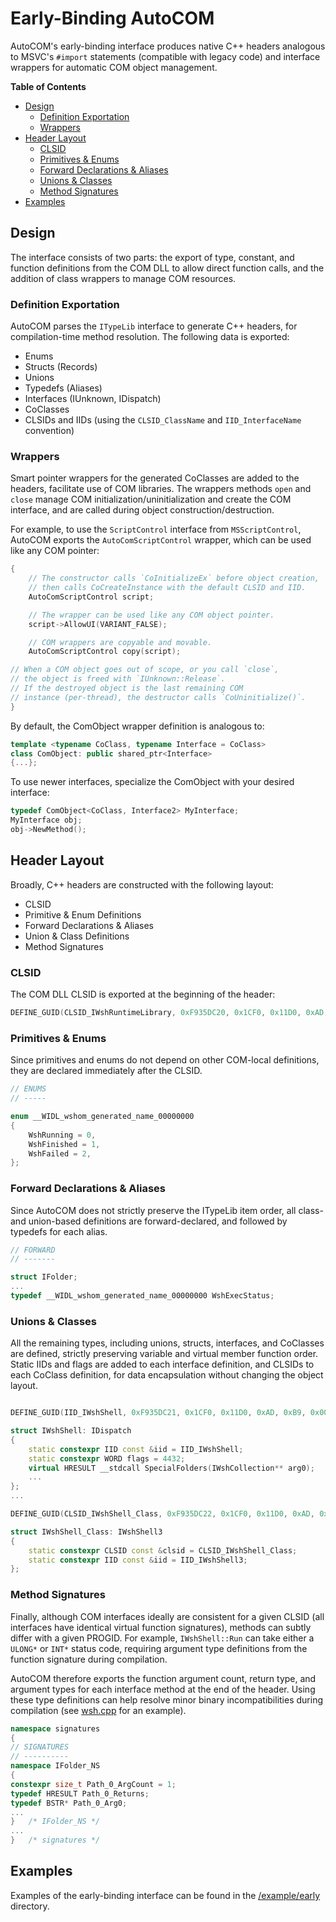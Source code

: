 
Early-Binding AutoCOM
=====================

AutoCOM's early-binding interface produces native C++ headers analogous to MSVC's `#import` statements (compatible with legacy code) and interface wrappers for automatic COM object management.

**Table of Contents**

- [Design](#desgin)
  - [Definition Exportation](#definition-exportation)
  - [Wrappers](#wrappers)
- [Header Layout](#header-layout)
  - [CLSID](#clsid)
  - [Primitives & Enums](#primitives--enums)
  - [Forward Declarations & Aliases](#forward-declarations--aliases)
  - [Unions & Classes](#unions--classes)
  - [Method Signatures](#method-signatures)
- [Examples](#examples)

## Design

The interface consists of two parts: the export of type, constant, and function definitions from the COM DLL to allow direct function calls, and the addition of class wrappers to manage COM resources.

### Definition Exportation

AutoCOM parses the `ITypeLib` interface to generate C++ headers, for compilation-time method resolution. The following data is exported:

- Enums
- Structs (Records)
- Unions
- Typedefs (Aliases)
- Interfaces (IUnknown, IDispatch)
- CoClasses
- CLSIDs and IIDs (using the `CLSID_ClassName` and `IID_InterfaceName` convention)

### Wrappers

Smart pointer wrappers for the generated CoClasses are added to the headers, facilitate use of COM libraries. The wrappers methods `open` and `close`  manage COM initialization/uninitialization and create the COM interface, and are called during object construction/destruction.

For example, to use the `ScriptControl` interface from `MSScriptControl`, AutoCOM exports the `AutoComScriptControl` wrapper, which can be used like any COM pointer:

```cpp
{
    // The constructor calls `CoInitializeEx` before object creation,
    // then calls CoCreateInstance with the default CLSID and IID.
    AutoComScriptControl script;

    // The wrapper can be used like any COM object pointer.
    script->AllowUI(VARIANT_FALSE);

    // COM wrappers are copyable and movable.
    AutoComScriptControl copy(script);

// When a COM object goes out of scope, or you call `close`, 
// the object is freed with `IUnknown::Release`.
// If the destroyed object is the last remaining COM
// instance (per-thread), the destructor calls `CoUninitialize()`.
}
```

By default, the ComObject wrapper definition is analogous to:

```cpp
template <typename CoClass, typename Interface = CoClass>
class ComObject: public shared_ptr<Interface>
{...};
```

To use newer interfaces, specialize the ComObject with your desired interface:

```cpp
typedef ComObject<CoClass, Interface2> MyInterface;
MyInterface obj;
obj->NewMethod();
```

## Header Layout

Broadly, C++ headers are constructed with the following layout:

- CLSID
- Primitive & Enum Definitions
- Forward Declarations & Aliases
- Union & Class Definitions
- Method Signatures

### CLSID

The COM DLL CLSID is exported at the beginning of the header:

```cpp
DEFINE_GUID(CLSID_IWshRuntimeLibrary, 0xF935DC20, 0x1CF0, 0x11D0, 0xAD, 0xB9, 0x00, 0xC0, 0x4F, 0xD5, 0x8A, 0x0B);
```

### Primitives & Enums

Since primitives and enums do not depend on other COM-local definitions, they are declared immediately after the CLSID.

```cpp
// ENUMS
// -----

enum __WIDL_wshom_generated_name_00000000
{
    WshRunning = 0,
    WshFinished = 1,
    WshFailed = 2,
};
```

### Forward Declarations & Aliases

Since AutoCOM does not strictly preserve the ITypeLib item order, all class- and union-based definitions are forward-declared, and followed by typedefs for each alias.

```cpp
// FORWARD
// -------

struct IFolder;
...
typedef __WIDL_wshom_generated_name_00000000 WshExecStatus;
```

### Unions & Classes

All the remaining types, including unions, structs, interfaces, and CoClasses are defined, strictly preserving variable and virtual member function order. Static IIDs and flags are added to each interface definition, and CLSIDs to each CoClass definition, for data encapsulation without changing the object layout.

```cpp

DEFINE_GUID(IID_IWshShell, 0xF935DC21, 0x1CF0, 0x11D0, 0xAD, 0xB9, 0x00, 0xC0, 0x4F, 0xD5, 0x8A, 0x0B);

struct IWshShell: IDispatch
{
    static constexpr IID const &iid = IID_IWshShell;
    static constexpr WORD flags = 4432;
    virtual HRESULT __stdcall SpecialFolders(IWshCollection** arg0);
    ...
};
...

DEFINE_GUID(CLSID_IWshShell_Class, 0xF935DC22, 0x1CF0, 0x11D0, 0xAD, 0xB9, 0x00, 0xC0, 0x4F, 0xD5, 0x8A, 0x0B);

struct IWshShell_Class: IWshShell3
{
    static constexpr CLSID const &clsid = CLSID_IWshShell_Class;
    static constexpr IID const &iid = IID_IWshShell3;
};
```

### Method Signatures

Finally, although COM interfaces ideally are consistent for a given CLSID (all interfaces have identical virtual function signatures), methods can subtly differ with a given PROGID. For example, `IWshShell::Run` can take either a `ULONG*` or `INT*` status code, requiring argument type definitions from the function signature during compilation.

AutoCOM therefore exports the function argument count, return type, and argument types for each interface method at the end of the header. Using these type definitions can help resolve minor binary incompatibilities during compilation (see [wsh.cpp](/example/early/wsh.cpp) for an example).

```cpp
namespace signatures
{
// SIGNATURES
// ----------
namespace IFolder_NS
{
constexpr size_t Path_0_ArgCount = 1;
typedef HRESULT Path_0_Returns;
typedef BSTR* Path_0_Arg0;
...
}   /* IFolder_NS */
...
}   /* signatures */
```

## Examples

Examples of the early-binding interface can be found in the [/example/early](/example/early) directory.
